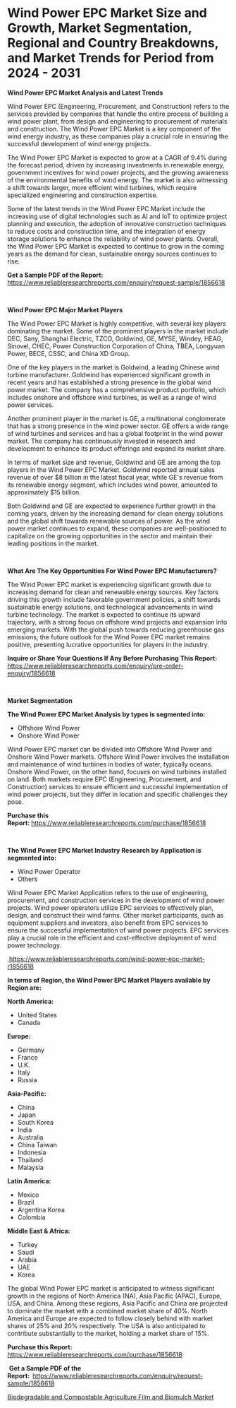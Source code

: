 <p><h1>Wind Power EPC Market Size and Growth, Market Segmentation, Regional and Country Breakdowns, and Market Trends for Period from 2024 -  2031</h1></p><p><strong>Wind Power EPC Market Analysis and Latest Trends</strong></p>
<p><p>Wind Power EPC (Engineering, Procurement, and Construction) refers to the services provided by companies that handle the entire process of building a wind power plant, from design and engineering to procurement of materials and construction. The Wind Power EPC Market is a key component of the wind energy industry, as these companies play a crucial role in ensuring the successful development of wind energy projects.</p><p>The Wind Power EPC Market is expected to grow at a CAGR of 9.4% during the forecast period, driven by increasing investments in renewable energy, government incentives for wind power projects, and the growing awareness of the environmental benefits of wind energy. The market is also witnessing a shift towards larger, more efficient wind turbines, which require specialized engineering and construction expertise.</p><p>Some of the latest trends in the Wind Power EPC Market include the increasing use of digital technologies such as AI and IoT to optimize project planning and execution, the adoption of innovative construction techniques to reduce costs and construction time, and the integration of energy storage solutions to enhance the reliability of wind power plants. Overall, the Wind Power EPC Market is expected to continue to grow in the coming years as the demand for clean, sustainable energy sources continues to rise.</p></p>
<p><strong>Get a Sample PDF of the Report:&nbsp;</strong> <a href="https://www.reliableresearchreports.com/enquiry/request-sample/1856618">https://www.reliableresearchreports.com/enquiry/request-sample/1856618</a></p>
<p>&nbsp;</p>
<p><strong>Wind Power EPC Major Market Players</strong></p>
<p><p>The Wind Power EPC Market is highly competitive, with several key players dominating the market. Some of the prominent players in the market include DEC, Sany, Shanghai Electric, TZCO, Goldwind, GE, MYSE, Windey, HEAG, Sinovel, CHEC, Power Construction Corporation of China, TBEA, Longyuan Power, BECE, CSSC, and China XD Group.</p><p>One of the key players in the market is Goldwind, a leading Chinese wind turbine manufacturer. Goldwind has experienced significant growth in recent years and has established a strong presence in the global wind power market. The company has a comprehensive product portfolio, which includes onshore and offshore wind turbines, as well as a range of wind power services.</p><p>Another prominent player in the market is GE, a multinational conglomerate that has a strong presence in the wind power sector. GE offers a wide range of wind turbines and services and has a global footprint in the wind power market. The company has continuously invested in research and development to enhance its product offerings and expand its market share.</p><p>In terms of market size and revenue, Goldwind and GE are among the top players in the Wind Power EPC Market. Goldwind reported annual sales revenue of over $8 billion in the latest fiscal year, while GE's revenue from its renewable energy segment, which includes wind power, amounted to approximately $15 billion.</p><p>Both Goldwind and GE are expected to experience further growth in the coming years, driven by the increasing demand for clean energy solutions and the global shift towards renewable sources of power. As the wind power market continues to expand, these companies are well-positioned to capitalize on the growing opportunities in the sector and maintain their leading positions in the market.</p></p>
<p>&nbsp;</p>
<p><strong>What Are The Key Opportunities For Wind Power EPC Manufacturers?</strong></p>
<p><p>The Wind Power EPC market is experiencing significant growth due to increasing demand for clean and renewable energy sources. Key factors driving this growth include favorable government policies, a shift towards sustainable energy solutions, and technological advancements in wind turbine technology. The market is expected to continue its upward trajectory, with a strong focus on offshore wind projects and expansion into emerging markets. With the global push towards reducing greenhouse gas emissions, the future outlook for the Wind Power EPC market remains positive, presenting lucrative opportunities for players in the industry.</p></p>
<p><strong>Inquire or Share Your Questions If Any Before Purchasing This Report:</strong> <a href="https://www.reliableresearchreports.com/enquiry/pre-order-enquiry/1856618">https://www.reliableresearchreports.com/enquiry/pre-order-enquiry/1856618</a></p>
<p>&nbsp;</p>
<p><strong>Market Segmentation</strong></p>
<p><strong>The Wind Power EPC Market Analysis by types is segmented into:</strong></p>
<p><ul><li>Offshore Wind Power</li><li>Onshore Wind Power</li></ul></p>
<p><p>Wind Power EPC market can be divided into Offshore Wind Power and Onshore Wind Power markets. Offshore Wind Power involves the installation and maintenance of wind turbines in bodies of water, typically oceans. Onshore Wind Power, on the other hand, focuses on wind turbines installed on land. Both markets require EPC (Engineering, Procurement, and Construction) services to ensure efficient and successful implementation of wind power projects, but they differ in location and specific challenges they pose.</p></p>
<p><strong>Purchase this Report:&nbsp;</strong><a href="https://www.reliableresearchreports.com/purchase/1856618">https://www.reliableresearchreports.com/purchase/1856618</a></p>
<p>&nbsp;</p>
<p><strong>The Wind Power EPC Market Industry Research by Application is segmented into:</strong></p>
<p><ul><li>Wind Power Operator</li><li>Others</li></ul></p>
<p><p>Wind Power EPC Market Application refers to the use of engineering, procurement, and construction services in the development of wind power projects. Wind power operators utilize EPC services to effectively plan, design, and construct their wind farms. Other market participants, such as equipment suppliers and investors, also benefit from EPC services to ensure the successful implementation of wind power projects. EPC services play a crucial role in the efficient and cost-effective deployment of wind power technology.</p></p>
<p><a href="https://www.reliableresearchreports.com/wind-power-epc-market-r1856618">&nbsp;https://www.reliableresearchreports.com/wind-power-epc-market-r1856618</a></p>
<p><strong>In terms of Region, the Wind Power EPC Market Players available by Region are:</strong></p>
<p>
    <p> <strong> North America: </strong>
        <ul>
            <li>United States</li>
            <li>Canada</li>
        </ul>
        </p> 
    <p> <strong> Europe: </strong>
        <ul>
            <li>Germany</li>
            <li>France</li>
            <li>U.K.</li>
            <li>Italy</li>
            <li>Russia</li>
        </ul>
        </p> 
    <p> <strong> Asia-Pacific: </strong>
        <ul>
            <li>China</li>
            <li>Japan</li>
            <li>South Korea</li>
            <li>India</li>
            <li>Australia</li>
            <li>China Taiwan</li>
            <li>Indonesia</li>
            <li>Thailand</li>
            <li>Malaysia</li>
        </ul>
        </p> 
    <p> <strong> Latin America: </strong>
        <ul>
            <li>Mexico</li>
            <li>Brazil</li>
            <li>Argentina Korea</li>
            <li>Colombia</li>
        </ul>
        </p> 
    <p> <strong> Middle East & Africa: </strong>
        <ul>
            <li>Turkey</li>
            <li>Saudi</li>
            <li>Arabia</li>
            <li>UAE</li>
            <li>Korea</li>
        </ul>
    </p>
    </p>
<p><p>The global Wind Power EPC market is anticipated to witness significant growth in the regions of North America (NA), Asia Pacific (APAC), Europe, USA, and China. Among these regions, Asia Pacific and China are projected to dominate the market with a combined market share of 40%. North America and Europe are expected to follow closely behind with market shares of 25% and 20% respectively. The USA is also anticipated to contribute substantially to the market, holding a market share of 15%.</p></p>
<p><strong>Purchase this Report: </strong><a href="https://www.reliableresearchreports.com/purchase/1856618">https://www.reliableresearchreports.com/purchase/1856618</a></p>
<p>&nbsp;<strong>Get a Sample PDF of the Report:&nbsp;&nbsp;</strong><a href="https://www.reliableresearchreports.com/enquiry/request-sample/1856618">https://www.reliableresearchreports.com/enquiry/request-sample/1856618</a></p>
<p><strong></strong></p>
<p><p><a href="https://github.com/CliffMedina6/Market-Research-Report-List-5/blob/main/biodegradable-and-compostable-agriculture-film-and-biomulch-market.md">Biodegradable and Compostable Agriculture Film and Biomulch Market</a></p></p>